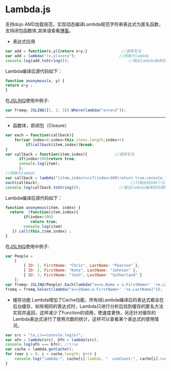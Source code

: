# Lambda.js
支持dojo AMD加载规范，实现动态编译Lambda规范字符串表达式为匿名函数，支持闭包函数体,具体请查看[博客](http://www.bonashen.com/post/develop/ria-develop/2015-04-08-javascript-lambda-bian-yi-qi-shi-xian)。


- 表达式应用

```javascript
var add = function(x,y){return x+y;}               //通常写法
var add = lambda("(x,y)=>x+y");                   //转换为lambda
console.log(add.toString());                          //输出lambda编译后的源代码
```
Lambda编译后源代码如下：
```javascript
function anonymous(x, y) {
return x+y ;
}
```
在[JSLINQ](http://jslinq.codeplex.com/)使用中例子:
```javascript
var fromq= JSLINQ([1, 2, 3]).Where(lambda("o=>o>2"));
```

----

- 函数体，即闭包（Closure）
```javascript
var each = function(callback){
    for(var index=0;index<this.items.length;index++)
         if(callback(item,index))break;
}
var callback = function(item,index){            //通常写法
      if(index>100)return true; 
      console.log(item);
      };
//转换为lambda
var callback = lambda("(item,index)=>if(index>100)return true;console.log(item)",true);      
each(callback);                                        //只输出前100个元素
console.log(callback.toString());                 //输出lambda编译后的源代码
```
Lambda编译后源代码如下：
```javascript
function anonymous(item, index) {
  return  (function(item,index){
        if(index>100)
           return true;
        console.log(item)
   }).call(this,item,index) ;
}
```
在[JSLINQ](http://jslinq.codeplex.com/)使用中例子:
```javascript
var People =  
    [
        { ID: 1, FirstName: "Chris", LastName: "Pearson" },
        { ID: 2, FirstName: "Kate", LastName: "Johnson" },
        { ID: 3, FirstName: "Josh", LastName: "Sutherland" }
    ];
var fromq= JSLINQ(People).Each(lambda("o=>o.Name = o.FirstName+' '+o.LastName",true));
fromq = fromq.Select(lambda("o=>{Name:o.FirstName+' '+o.LastName}"));
```

- 缓存功能
Lambda增加了Cache功能，所有经Lambda编译后的表达式都会在后台缓存，如有相同的表达式时，Lambda只进行分析后找到缓存的匿名方法实现并返回，这样减少了Function的调用，使速度更快，另还针对缓存的Lambda表达式进行了使用次数的统计，这样可以查看某个表达式的使用情况。

```javascript
var src = "(o,i)=>console.log(o)";
var afn = lambda(src), bfn = lambda(src);
console.log(afn === bfn); //true
var cache = lambda.getCache();
for (var i = 0; i < cache.length; i++) {
    console.log("lambda:", cache[i].lambda, "  useCount:", cache[i].num);
}

```
